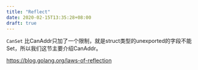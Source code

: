 ```yaml
---
title: "Reflect"
date: 2020-02-15T13:35:28+08:00
draft: true
---
```


`CanSet` 比CanAddr只加了一个限制，就是struct类型的unexported的字段不能Set，所以我们这节主要介绍CanAddr。

https://blog.golang.org/laws-of-reflection
